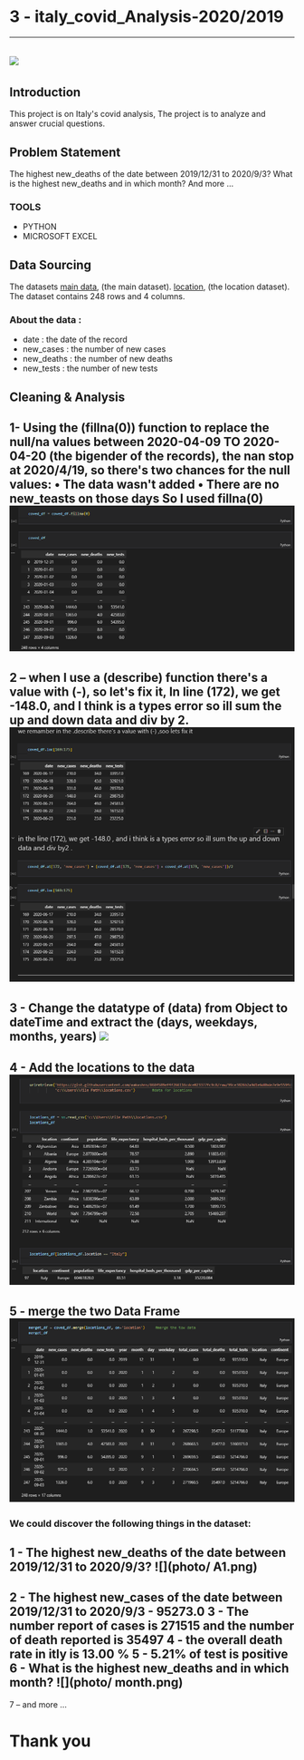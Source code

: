 # 3 - italy_covid_Analysis-2020/2019
--------------------
![](photo/thum.jpg)
--------------------
## Introduction

This project is on Italy's covid analysis, The project is to analyze and answer crucial questions.


## Problem Statement

The highest new_deaths of the date between 2019/12/31 to 2020/9/3?
What is the highest new_deaths and in which month?
And more …

### TOOLS
- PYTHON
- MICROSOFT EXCEL


## Data Sourcing

The datasets 
[main data](https://gist.githubusercontent.com/aakashns/f6a004fa20c84fec53262f9a8bfee775/raw/f309558b1cf5103424cef58e2ecb8704dcd4d74c/italy-covid-daywise.csv), (the main dataset).
[location](https://gist.githubusercontent.com/aakashns/8684589ef4f266116cdce023377fc9c8/raw/99ce3826b2a9d1e6d0bde7e9e559fc8b6e9ac88b/locations.csv), (the location dataset).
The dataset contains 248 rows and 4 columns.


### About the data : 

 - date : the date of the record	
 - new_cases : the number of new cases
 - new_deaths	: the number of new deaths
 - new_tests : the number of new tests


## Cleaning & Analysis

1- Using the (fillna(0)) function to replace the null/na values between 2020-04-09 TO 2020-04-20 (the bigender of the records), the nan stop at 2020/4/19, so there's two chances for the null values: 
  •	The data wasn't added 
  •	There are no new_teasts on those days 
So I used fillna(0)
![](photo/fillna.png)
-------------------------

2 – when I use a (describe) function there's a value with (-), so let's fix it, In line (172), we get -148.0, and I think is a types error so ill sum the up and down data and div by 2.
![](photo/-.png)
-------------------------

3 - Change the datatype of (data) from Object to dateTime and extract the (days, weekdays, months, years)
![](photo/Dtype.png)
-------------------------

4 - Add the locations to the data 
![](photo/loc.png)
-------------------------

5 - merge the two Data Frame
![](photo/merg.png)
-------------------------

### We could discover the following things in the dataset:

1 - The highest new_deaths of the date between 2019/12/31 to 2020/9/3?
![](photo/ A1.png)
------------------
2 - The highest new_cases of the date between 2019/12/31 to 2020/9/3
    -	95273.0
3 - The number report of cases is 271515 and the number of death reported is 35497
4 - the overall death rate in itly is 13.00 %
5 - 5.21% of test is positive
6 - What is the highest new_deaths and in which month?
![](photo/ month.png)
-----------------------------
7 – and more …


# Thank you

